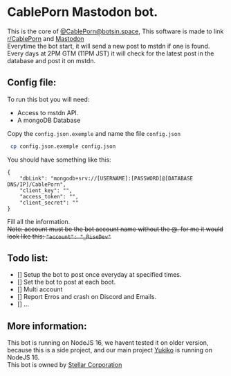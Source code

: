 # CablePorn Mastodon bot.
This is the core of [@CablePorn@botsin.space](https://botsin.space/@CablePorn), This software is made to link [r/CablePorn](https://reddit.com/r/cablePorn) and [Mastodon](https://botsin.space/@CablePorn)  
Everytime the bot start, it will send a new post to mstdn if one is found.  
Every days at 2PM GTM (11PM JST) it will check for the latest post in the database and post it on mstdn.

## Config file:
To run this bot you will need:
+ Access to mstdn API.
+ A mongoDB Database

Copy the `config.json.exemple` and name the file `config.json` 
```bash
 cp config.json.exemple config.json
 ```
You should have something like this:
```
{
    "dbLink": "mongodb+srv://[USERNAME]:[PASSWORD]@[DATABASE DNS/IP]/CablePorn",
    "client_key": "",
    "access_token": "",
    "client_secret": ""
}
```
Fill all the information.  
~~Note: account must be the bot account name without the @. for me it would look like this: `"account": "_RiseDev"`~~

## Todo list:
- [] Setup the bot to post once everyday at specified times.
- [] Set the bot to post at each boot.
- [] Multi account
- [] Report Erros and crash on Discord and Emails.
- [] ...

## More information: 
This bot is running on NodeJS 16, we havent tested it on older version, because this is a side project, and our main project [Yukiko](https://Yukiko.app) is running on NodeJS 16.  
This bot is owned by [Stellar Corporation](https://slettar-corp.net)

